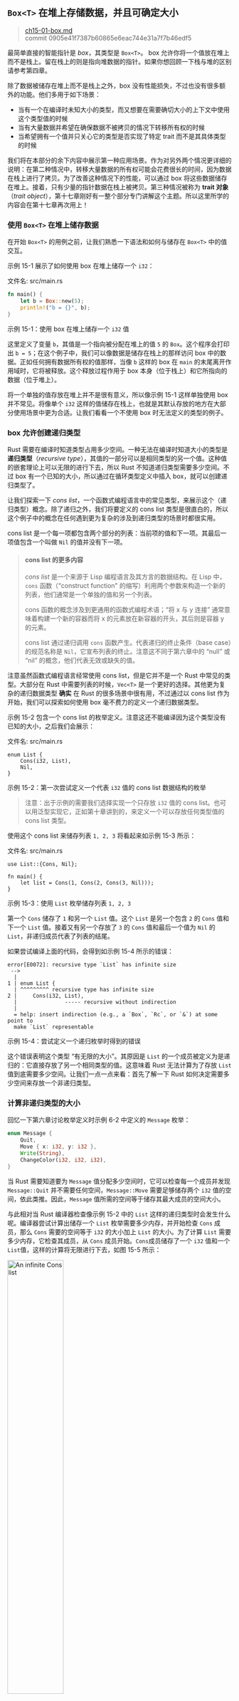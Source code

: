## `Box<T>` 在堆上存储数据，并且可确定大小

> [ch15-01-box.md](https://github.com/rust-lang/book/blob/master/second-edition/src/ch15-01-box.md)
> <br>
> commit 0905e41f7387b60865e6eac744e31a7f7b46edf5

最简单直接的智能指针是 *box*，其类型是 `Box<T>`。 box 允许你将一个值放在堆上而不是栈上。留在栈上的则是指向堆数据的指针。如果你想回顾一下栈与堆的区别请参考第四章。

<!-- do we mean, allows you to place a value on the heap rather than the
default behavior of placing it on the stack? Can you quickly recap on what the
advantage to this can be, help them know when they'd use this? -->
<!-- Correct! Recap below: /Carol -->

除了数据被储存在堆上而不是栈上之外，box 没有性能损失，不过也没有很多额外的功能。他们多用于如下场景：

- 当有一个在编译时未知大小的类型，而又想要在需要确切大小的上下文中使用这个类型值的时候
- 当有大量数据并希望在确保数据不被拷贝的情况下转移所有权的时候
- 当希望拥有一个值并只关心它的类型是否实现了特定 trait 而不是其具体类型的时候

我们将在本部分的余下内容中展示第一种应用场景。作为对另外两个情况更详细的说明：在第二种情况中，转移大量数据的所有权可能会花费很长的时间，因为数据在栈上进行了拷贝。为了改善这种情况下的性能，可以通过 box 将这些数据储存在堆上。接着，只有少量的指针数据在栈上被拷贝。第三种情况被称为 **trait 对象**（*trait object*），第十七章刚好有一整个部分专门讲解这个主题。所以这里所学的内容会在第十七章再次用上！

### 使用 `Box<T>` 在堆上储存数据

在开始 `Box<T>` 的用例之前，让我们熟悉一下语法和如何与储存在 `Box<T>` 中的值交互。

示例 15-1 展示了如何使用 box 在堆上储存一个 `i32`：

<span class="filename">文件名: src/main.rs</span>

```rust
fn main() {
    let b = Box::new(5);
    println!("b = {}", b);
}
```

<span class="caption">示例 15-1：使用 box 在堆上储存一个 `i32` 值</span>

这里定义了变量 `b`，其值是一个指向被分配在堆上的值 `5` 的 `Box`。这个程序会打印出 `b = 5`；在这个例子中，我们可以像数据是储存在栈上的那样访问 box 中的数据。正如任何拥有数据所有权的值那样，当像 `b` 这样的 box 在 `main` 的末尾离开作用域时，它将被释放。这个释放过程作用于 box 本身（位于栈上）和它所指向的数据（位于堆上）。

将一个单独的值存放在堆上并不是很有意义，所以像示例 15-1 这样单独使用 box 并不常见。将像单个 `i32` 这样的值储存在栈上，也就是其默认存放的地方在大部分使用场景中更为合适。让我们看看一个不使用 box 时无法定义的类型的例子。

<!-- is this what we mean, we wouldn't bother with a box for something that can
be done more simply with a variable? -->
<!-- No, this doesn't really have anything to do with variables; this example
is using both a variable and a box. I've tried to clarify. /Carol -->

### box 允许创建递归类型

<!-- (or something that encompasses everything we do with this example) -->

<!-- below: I'm unfamiliar with the cons concept, are we saying each value
except the first is repeated? does an item contain both its own value and the
next **item**, or the next **value**? Is it a continually nesting list? I'm
finding it hard to visualize -->
<!-- Did Figure 15-4 (trpl15-01.svg that I sent) help at all? /Carol-->

Rust 需要在编译时知道类型占用多少空间。一种无法在编译时知道大小的类型是 **递归类型**（*recursive type*），其值的一部分可以是相同类型的另一个值。这种值的嵌套理论上可以无限的进行下去，所以 Rust 不知道递归类型需要多少空间。不过 box 有一个已知的大小，所以通过在循环类型定义中插入 box，就可以创建递归类型了。

让我们探索一下 *cons list*，一个函数式编程语言中的常见类型，来展示这个（递归类型）概念。除了递归之外，我们将要定义的 cons list 类型是很直白的，所以这个例子中的概念在任何遇到更为复杂的涉及到递归类型的场景时都很实用。

<!-- can you also say why we're discussing cons lists in such depth? It seems
like a detour from the smart pointers conversation, is it just another concept
we're covering or is it imperative for learning about smart pointers? Either
way, can you lay that out up front, I think this could throw readers -->
<!-- A cons list is an example that's fairly simple but illustrates the use
case for Box. Readers may find themselves wanting to define a variety of
recursive types more complicated than cons lists in the future, and this
chapter demonstrates why box is the solution they should reach for in those
situations. We've tried to make that clearer in the above two paragraphs.
/Carol -->

cons list 是一个每一项都包含两个部分的列表：当前项的值和下一项。其最后一项值包含一个叫做 `Nil` 的值并没有下一项。

> #### cons list 的更多内容
>
> *cons list* 是一个来源于 Lisp 编程语言及其方言的数据结构。在 Lisp 中，`cons` 函数（“construct function" 的缩写）利用两个参数来构造一个新的列表，他们通常是一个单独的值和另一个列表。
>
> cons 函数的概念涉及到更通用的函数式编程术语；“将 x 与 y 连接” 通常意味着构建一个新的容器而将 x 的元素放在新容器的开头，其后则是容器 y 的元素。
>
> cons list 通过递归调用 `cons` 函数产生。代表递归的终止条件（base case）的规范名称是 `Nil`，它宣布列表的终止。注意这不同于第六章中的 “null” 或 “nil” 的概念，他们代表无效或缺失的值。

注意虽然函数式编程语言经常使用 cons list，但是它并不是一个 Rust 中常见的类型。大部分在 Rust 中需要列表的时候，`Vec<T>` 是一个更好的选择。其他更为复杂的递归数据类型 **确实** 在 Rust 的很多场景中很有用，不过通过以 cons list 作为开始，我们可以探索如何使用 box 毫不费力的定义一个递归数据类型。

<!-- If there isn't a better example for introducing box, I think we need more
justification for using cons lists here. This is supposed to be showing why box
is useful, but we're saying the thing we use box for isn't useful either. What
is it useful for, then? -->
<!-- We've tried to clarify. This is just a simple example to introduce box so
that the reader can use these concepts in more complicated situations. A more
realistic example would be quite a bit more complicated and obscure why a box
is useful even more. /Carol -->

示例 15-2 包含一个 cons list 的枚举定义。注意这还不能编译因为这个类型没有已知的大小，之后我们会展示：

<span class="filename">文件名: src/main.rs</span>

```rust,ignore
enum List {
    Cons(i32, List),
    Nil,
}
```

<span class="caption">示例 15-2：第一次尝试定义一个代表 `i32` 值的 cons list 数据结构的枚举</span>

> 注意：出于示例的需要我们选择实现一个只存放 `i32` 值的 cons list。也可以用泛型实现它，正如第十章讲到的，来定义一个可以存放任何类型值的 cons list 类型。

<!-- any reason, in that case, that we use i32s here? Does it just provide a
more stable example? -->
<!-- It's a simpler example; the value within each item doesn't matter much for
the example; i32 is the default integer type so we chose that. I'm not sure
what you mean by stable? /Carol-->

使用这个 cons list 来储存列表 `1, 2, 3` 将看起来如示例 15-3 所示：

<span class="filename">文件名: src/main.rs</span>

```rust,ignore
use List::{Cons, Nil};

fn main() {
    let list = Cons(1, Cons(2, Cons(3, Nil)));
}
```

<span class="caption">示例 15-3：使用 `List` 枚举储存列表 `1, 2, 3`</span>

第一个 `Cons` 储存了 `1` 和另一个 `List` 值。这个 `List` 是另一个包含 `2` 的 `Cons` 值和下一个 `List` 值。接着又有另一个存放了 `3` 的 `Cons` 值和最后一个值为 `Nil` 的 `List`，非递归成员代表了列表的结尾。

如果尝试编译上面的代码，会得到如示例 15-4 所示的错误：

```text
error[E0072]: recursive type `List` has infinite size
 -->
  |
1 | enum List {
  | ^^^^^^^^^ recursive type has infinite size
2 |     Cons(i32, List),
  |               ----- recursive without indirection
  |
  = help: insert indirection (e.g., a `Box`, `Rc`, or `&`) at some point to
  make `List` representable
```

<span class="caption">示例 15-4：尝试定义一个递归枚举时得到的错误</span>

<!-- above-- but isn't that the definition of a cons list that we gave earlier,
that is must hold a value of itself? As you can see, I'm struggling with the
cons definition at the moment! -->
<!-- Yes, this type is the most literal translation of the concept of a concept
to a Rust type, but it's not allowed in Rust. We have to use box to make the
variant hold a pointer to the next value, not the actual value itself. We've
tried to clarify throughout this section. /Carol -->

这个错误表明这个类型 “有无限的大小”。其原因是 `List` 的一个成员被定义为是递归的：它直接存放了另一个相同类型的值。这意味着 Rust 无法计算为了存放 `List` 值到底需要多少空间。让我们一点一点来看：首先了解一下 Rust 如何决定需要多少空间来存放一个非递归类型。

### 计算非递归类型的大小

回忆一下第六章讨论枚举定义时示例 6-2 中定义的 `Message` 枚举：

```rust
enum Message {
    Quit,
    Move { x: i32, y: i32 },
    Write(String),
    ChangeColor(i32, i32, i32),
}
```

当 Rust 需要知道要为 `Message` 值分配多少空间时，它可以检查每一个成员并发现 `Message::Quit` 并不需要任何空间，`Message::Move` 需要足够储存两个 `i32` 值的空间，依此类推。因此，`Message` 值所需的空间等于储存其最大成员的空间大小。

与此相对当 Rust 编译器检查像示例 15-2 中的 `List` 这样的递归类型时会发生什么呢。编译器尝试计算出储存一个 `List` 枚举需要多少内存，并开始检查 `Cons` 成员，那么 `Cons` 需要的空间等于 `i32` 的大小加上 `List` 的大小。为了计算 `List` 需要多少内存，它检查其成员，从 `Cons` 成员开始。`Cons`成员储存了一个 `i32` 值和一个`List`值，这样的计算将无限进行下去，如图 15-5 所示：

<img alt="An infinite Cons list" src="img/trpl15-01.svg" class="center" style="width: 50%;" />

<span class="caption">图 15-5：一个包含无限个 `Cons` 成员的无限 `List`</span>

### 使用 `Box<T>` 给递归类型一个已知的大小

Rust 无法计算出要为定义为递归的类型分配多少空间，所以编译器给出了示例 15-4 中的错误。这个错误也包括了有用的建议：

```text
= help: insert indirection (e.g., a `Box`, `Rc`, or `&`) at some point to
        make `List` representable
```

在建议中，“indirection” 意味着不同于直接储存一个值，我们将间接的储存一个指向值的指针。

因为 `Box<T>` 是一个指针，我们总是知道它需要多少空间：指针的大小并不会根据其指向的数据量而改变。

所以可以将 `Box` 放入 `Cons` 成员中而不是直接存放另一个 `List` 值。`Box` 会指向另一个位于堆上的 `List` 值，而不是存放在 `Cons` 成员中。从概念上讲，我们仍然有一个通过在其中 “存放” 其他列表创建的列表，不过现在实现这个概念的方式更像是一个项挨着另一项，而不是一项包含另一项。

我们可以修改示例 15-2 中 `List` 枚举的定义和示例 15-3 中对 `List` 的应用，如示例 15-6 所示，这是可以编译的：

<span class="filename">文件名: src/main.rs</span>

```rust
enum List {
    Cons(i32, Box<List>),
    Nil,
}

use List::{Cons, Nil};

fn main() {
    let list = Cons(1,
        Box::new(Cons(2,
            Box::new(Cons(3,
                Box::new(Nil))))));
}
```

<span class="caption">示例 15-6：为了拥有已知大小而使用 `Box<T>` 的 `List` 定义</span>

`Cons` 成员将会需要一个 `i32` 的大小加上储存 box 指针数据的空间。`Nil` 成员不储存值，所以它比 `Cons` 成员需要更少的空间。现在我们知道了任何 `List` 值最多需要一个 `i32` 加上 box 指针数据的大小。通过使用 box ，打破了这无限递归的连锁，这样编译器就能够计算出储存 `List` 值需要的大小了。图 15-7 展示了现在 `Cons` 成员看起来像什么：

<img alt="A finite Cons list" src="img/trpl15-02.svg" class="center" />

<span class="caption">图 15-7：因为 `Cons` 存放一个 `Box` 所以 `List` 不是无限大小的了</span>

box 只提供了间接存储和堆分配；他们并没有任何其他特殊的功能，比如我们将会见到的其他智能指针。他们也没有这些特殊功能带来的性能损失，所以他们可以用于像 cons list 这样间接存储是唯一所需功能的场景。我们还将在第十七章看到 box 的更多应用场景。

`Box<T>` 类型是一个智能指针，因为它实现了 `Deref` trait，它允许 `Box<T>` 值被当作引用对待。当 `Box<T>` 值离开作用域时，由于 `Box<T>` 类型 `Drop` trait 的实现，box 所指向的堆数据也会被清除。让我们更详细的探索一下这两个 trait；这些 trait 在本章余下讨论的其他智能指针所提供的功能中将会更为重要。

<!-- so deref and drop are features of Box and not of smart pointers? Or of
both? I'm not sure it's clear -->
<!-- We've tried to clarify. We wanted to demonstrate one smart pointer before
getting into these traits since they don't make much sense out of context, but
they're more important to understand before explaining the more complicated
smart pointers /Carol -->
